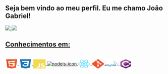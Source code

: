 ## Seja bem vindo ao meu perfil. Eu me chamo João Gabriel!

 <div>
  <a href="https://github.com/akjaum">
  <img src="https://github-readme-stats.vercel.app/api?username=akjaum&show_icons=true&theme=dark"/>
  <img src="https://github-readme-stats.vercel.app/api/top-langs/?username=akjaum&layout=compact&theme=dark"/>
</div>

## Conhecimentos em:
<div style="display: inline_block"><br>
   <img align="center" alt="html-icon" height="30" width="40" src="https://raw.githubusercontent.com/devicons/devicon/master/icons/html5/html5-original.svg">
   <img align="center" alt="ts-icon" height="30" width="40" src="https://raw.githubusercontent.com/devicons/devicon/ca28c779441053191ff11710fe24a9e6c23690d6/icons/css3/css3-plain.svg">
  <img align="center" alt="js-icon" height="30" width="40" src="https://raw.githubusercontent.com/devicons/devicon/master/icons/javascript/javascript-plain.svg">
  <img align="center" alt="nodejs-icon" height="30" width="40" src="https://cdn.jsdelivr.net/gh/devicons/devicon/icons/nodejs/nodejs-original.svg">
    <img align="center" alt="python-icon" height="30" width="40" src="https://github.com/devicons/devicon/blob/master/icons/react/react-original.svg">
     <img align="center" alt="python-icon" height="30" width="40" src="https://raw.githubusercontent.com/devicons/devicon/ca28c779441053191ff11710fe24a9e6c23690d6/icons/git/git-plain.svg">
  <img align="center" alt="nodejs-icon" height="30" width="40" src="https://raw.githubusercontent.com/devicons/devicon/ca28c779441053191ff11710fe24a9e6c23690d6/icons/mysql/mysql-plain-wordmark.svg">
    <img align="center" alt="python-icon" height="30" width="40" src="https://github.com/devicons/devicon/blob/master/icons/csharp/csharp-original.svg">


</div>
